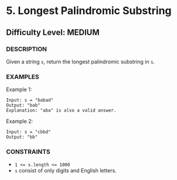 # **5. Longest Palindromic Substring**

## **Difficulty Level: MEDIUM**

### **DESCRIPTION**

Given a string `s`, return the longest palindromic substring in `s`.

### **EXAMPLES**

Example 1:

```text
Input: s = "babad"
Output: "bab"
Explanation: "aba" is also a valid answer.
```

Example 2:

```text
Input: s = "cbbd"
Output: "bb"
```

### **CONSTRAINTS**

* `1 <= s.length <= 1000`
* `s` consist of only digits and English letters.
